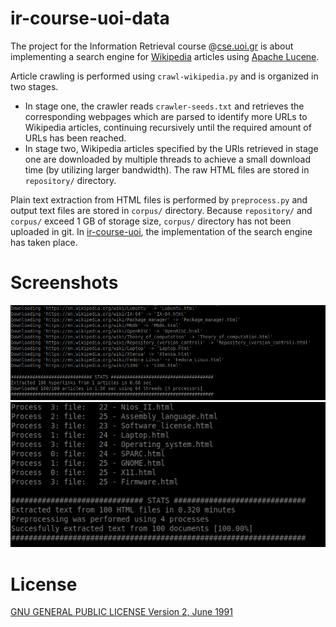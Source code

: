 # ir-course-uoi-data

The project for the Information Retrieval course @[cse.uoi.gr](http://cse.uoi.gr)
is about implementing a search engine for [Wikipedia](https://www.wikipedia.org/)
articles using [Apache Lucene](https://lucene.apache.org/).

Article crawling is performed using `crawl-wikipedia.py` and is organized
in two stages.
 * In stage one, the crawler reads `crawler-seeds.txt` and retrieves the
 corresponding webpages which are parsed to identify more URLs to Wikipedia
 articles, continuing recursively until the required amount of URLs has been
 reached.
 * In stage two, Wikipedia articles specified by the URls retrieved in stage
 one are downloaded by multiple threads to achieve a small download time 
 (by utilizing larger bandwidth). The raw HTML files are stored in `repository/`
 directory.
 
 Plain text extraction from HTML files is performed by `preprocess.py` and output
 text files are stored in `corpus/` directory. Because `repository/` and `corpus/`
 exceed 1 GB of storage size, `corpus/` directory has not been uploaded in git.
 In [ir-course-uoi](https://github.com/gzachos/ir-course-uoi), the implementation
 of the search engine has taken place.


# Screenshots
![scraping-statistics.png](./screenshots/scraping-statistics.png)
![preprcessing-statistics.png](./screenshots/preprcessing-statistics.png)

 
 # License
[GNU GENERAL PUBLIC LICENSE Version 2, June 1991](LICENSE)

